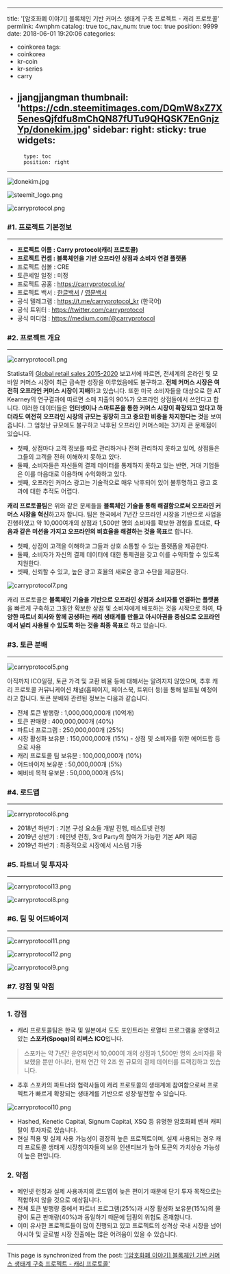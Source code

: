 
---
title: '[암호화폐 이야기] 블록체인 기반 커머스 생태계 구축 프로젝트 - 캐리 프로토콜'
permlink: 4wnphm
catalog: true
toc_nav_num: true
toc: true
position: 9999
date: 2018-06-01 19:20:06
categories:
- coinkorea
tags:
- coinkorea
- kr-coin
- kr-series
- carry
- jjangjjangman
thumbnail: 'https://cdn.steemitimages.com/DQmW8xZ7X5enesQjfdfu8mChQN87fUTu9QHQSK7EnGnjzYp/donekim.jpg'
sidebar:
    right:
        sticky: true
widgets:
    -
        type: toc
        position: right
---


![donekim.jpg](https://cdn.steemitimages.com/DQmW8xZ7X5enesQjfdfu8mChQN87fUTu9QHQSK7EnGnjzYp/donekim.jpg)


![steemit_logo.png](https://cdn.steemitimages.com/DQmaZsenPDf5Qn5nJzDZNkVg1aCQUyXNwqwK1fk8qe4jhKa/steemit_logo.png)



![carryprotocol.png](https://cdn.steemitimages.com/DQmapGmUUaurTyGJoVDXHNZst1rD47FxBUrGpHpaRB6uyXz/carryprotocol.png)


### #1. 프로젝트 기본정보

***

- **프로젝트 이름 : Carry protocol(캐리 프로토콜)**
- **프로젝트 컨셉 : 블록체인을 기반 오프라인 상점과 소비자 연결 플랫폼**
- 프로젝트 심볼 : CRE
- 토큰세일 일정 : 미정
- 프로젝트 공홈 : https://carryprotocol.io/
- 프로젝트 백서 : [한글백서](https://carryprotocol.io/static/docs/Carry_protocol-white_paper%28KOR%29.pdf?cachebust=501c06f1106306863d0609dc65477c69) / [영문백서](https://carryprotocol.io/static/docs/Carry_protocol-white_paper%28ENG%29.pdf?cachebust=56ce7d511bc65d0aee3d8ba2b2d5c876)
- 공식 텔레그램 : https://t.me/carryprotocol_kr (한국어)
- 공식 트위터 : https://twitter.com/carryprotocol
- 공식 미디엄 : https://medium.com/@carryprotocol


### #2. 프로젝트 개요

***

![carryprotocol1.png](https://cdn.steemitimages.com/DQmbQUNBbaJoR9c7RaUGJ4AkuSxgKmioR2EFeNs1qDnmw8a/carryprotocol1.png)

Statista의 [Global retail sales 2015-2020](https://www.statista.com/statistics/443522/global-retail-sales/) 보고서에 따르면, 전세계의 온라인 및 모바일 커머스 시장이 최근 급속한 성장을 이루었음에도 불구하고. **전체 커머스 시장은 여전히 오프라인 커머스 시장이 지배**하고 있습니다. 또한 미국 소비자들을 대상으로 한 AT Kearney의 연구결과에 따르면 소매 지출의 90%가 오프라인 상점들에서 쓰인다고 합니다. 이러한 데이터들은 **인터넷이나 스마트폰을 통한 커머스 시장이 확장되고 있다고 하더라도 여전히 오프라인 시장의 규모는 굉장히 크고 중요한 비중을 차지한다는 것**을 보여줍니다. 그 엄청난 규모에도 불구하고 낙후된 오프라인 커머스에는 3가지 큰 문제점이 있습니다.


- 첫째, 상점마다 고객 정보를 따로 관리하거나 전혀 관리하지 못하고 있어, 상점들은 그들의 고객을 전혀 이해하지 못하고 있다.
- 둘째, 소비자들은 자신들의 결제 데이터를 통제하지 못하고 있는 반면, 거대 기업들은 이를 마음대로 이용하며 수익화하고 있다.
- 셋째, 오프라인 커머스 광고는 기술적으로 매우 낙후되어 있어 불투명하고 광고 효과에 대한 추적도 어렵다.


**캐리 프로토콜팀**은 위와 같은 문제들을 **블록체인 기술을 통해 해결함으로써 오프라인 커머스 시장을 혁신**하고자 합니다. 팀은 한국에서 7년간 오프라인 시장을 기반으로 사업을 진행하였고 약 10,000여개의 상점과 1,500만 명의 소비자를 확보한 경험을 토대로, **다음과 같은 미션을 가지고 오프라인의 비효율을 해결하는 것을 목표**로 합니다.

- 첫째, 상점이 고객을 이해하고 그들과 상호 소통할 수 있는 플랫폼을 제공한다.
- 둘째, 소비자가 자신의 결제 데이터에 대한 통제권을 갖고 이를 수익화할 수 있도록 지원한다.
- 셋째, 신뢰할 수 있고, 높은 광고 효율의 새로운 광고 수단을 제공한다.


![carryprotocol7.png](https://cdn.steemitimages.com/DQmcdhrZK4tmd1fjkju4gvgjazE9G9RaiQWFkJfebe9oKLv/carryprotocol7.png)


캐리 프로토콜은  **블록체인 기술을 기반으로 오프라인 상점과 소비자를 연결하는 플랫폼**을 빠르게 구축하고 그동안 확보한 상점 및 소비자에게 배포하는 것을 시작으로 하여, **다양한 파트너 회사와 함께 공생하는 캐리 생태계를 만들고 아시아권을 중심으로 오프라인에서 널리 사용될 수 있도록 하는 것을 최종 목표**로 하고 있습니다. 


### #3. 토큰 분배

***

![carryprotocol5.png](https://cdn.steemitimages.com/DQmdeNSCxHZfMXD8wZfiPtzJHtwPLzqAsHwmKCoBwSc4kP8/carryprotocol5.png)

아직까지 ICO일정, 토큰 가격 및 교환 비율 등에 대해서는 알려지지 않았으며, 추후 캐리 프로토콜 커뮤니케이션 채널(홈페이지, 페이스북, 트위터 등)을 통해 발표될 예정이라고 합니다. 토큰 분배와 관련된 정보는 다음과 같습니다.

- 전체 토큰 발행량 : 1,000,000,000개 (10억개)
- 토큰 판매량 : 400,000,000개 (40%)
- 파트너 프로그램 : 250,000,000개 (25%)
- 시장 활성화 보유분 : 150,000,000개 (15%) - 상점 및 소비자를 위한 에어드랍 등으로 사용
- 캐리 프로토콜 팀 보유분 : 100,000,000개 (10%)
- 어드바이저 보유분 : 50,000,000개 (5%)
- 예비비 목적 유보분 : 50,000,000개 (5%)

### #4. 로드맵

***

![carryprotocol6.png](https://cdn.steemitimages.com/DQmfZfQirH6Txd1jgbMW2HaX6QafMy2Z4f7YeCtfkF29fBR/carryprotocol6.png)


- 2018년 하반기 : 기본 구성 요소들 개발 진행, 테스트넷 런칭
- 2019년 상반기 : 메인넷 런칭, 3rd Party의 참여가 가능한 기본 API 제공
- 2019년 하반기 : 최종적으로 시장에서 시스템 가동



### #5. 파트너 및 투자자

***



![carryprotocol13.png](https://cdn.steemitimages.com/DQmZYv1BV76HGsVNJkR1CXFmBrobbqzXPRDvsozoSPBDFzU/carryprotocol13.png)


![carryprotocol8.png](https://cdn.steemitimages.com/DQmTzyiuJDxHhrrdmDL3JW2mZNfDbVJqmopEj7PDtQF4haM/carryprotocol8.png)

### #6. 팀 및 어드바이저

***

![carryprotocol11.png](https://cdn.steemitimages.com/DQmR4BfYtV2iiW6pVMs8HFoUiwkvu2PKvrLunr2PFPnfEXi/carryprotocol11.png)


![carryprotocol12.png](https://cdn.steemitimages.com/DQmcMLmwxNPfFr1WSw7mFLq9hn9Rgib6tVM72cdhaW7yxbs/carryprotocol12.png)


![carryprotocol9.png](https://cdn.steemitimages.com/DQmUysQ5UBbuaQBbDnwi2aEcRWAbjUoFypm6ZmzrmQNG2D4/carryprotocol9.png)

### #7. 강점 및 약점

***

### 1. 강점



- 캐리 프로토콜팀은 한국 및 일본에서 도도 포인트라는 로열티 프로그램을 운영하고 있는 **스포카(Spoqa)의 리버스 ICO**입니다. 
> 스포카는 약 7년간 운영되면서 10,000여 개의 상점과 1,500만 명의 소비자를 확보했을 뿐만 아니라, 현재 연간 약 2조 원 규모의 결제 데이터를 트랙킹하고 있습니다.
- 추후 스포카의 파트너와 협력사들이 캐리 프로토콜의 생태계에 참여함으로써 프로젝트가 빠르게 확장되는 생태계를 기반으로 성장·발전할 수 있습니다.

![carryprotocol10.png](https://cdn.steemitimages.com/DQmSHVWw9WeNhoByS1bnkmhHW1Lk5XhaPPyrFBwu5bMqYc1/carryprotocol10.png)

- Hashed, Kenetic Capital, Signum Capital, XSQ 등 유명한 암호화폐 벤쳐 캐피탈이 투자자로 있습니다.
- 현실 적용 및 실제 사용 가능성이 굉장히 높은 프로젝트이며, 실제 사용되는 경우 캐리 프로토콜 생태계 시장참여자들의 보유 인센티브가 높아 토큰의 가치상승 가능성이 높은 편입니다. 


### 2. 약점 
- 메인넷 런칭과 실제 사용까지의 로드맵이 늦은 편이기 때문에 단기 투자 목적으로는 적합하지 않을 것으로 예상됩니다. 
- 전체 토큰 발행량 중에서 파트너 프로그램(25%)과 시장 활성화 보유분(15%)의 물량이 토큰 판매량(40%)과 동일하기 때문에 덤핑의 위험도 존재합니다.
- 이미 유사한 프로젝트들이 많이 진행되고 있고 프로젝트의 성격상 국내 시장을 넘어 아시아 및 글로벌 시장 진출에는 많은 어려움이 있을 수 있습니다.

- - -

This page is synchronized from the post: ['[암호화폐 이야기] 블록체인 기반 커머스 생태계 구축 프로젝트 - 캐리 프로토콜'](https://steemit.com/@donekim/4wnphm)
